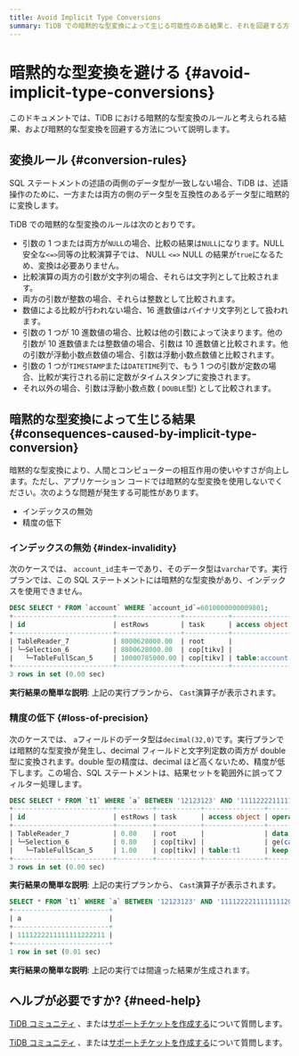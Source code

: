 ```yaml
---
title: Avoid Implicit Type Conversions
summary: TiDB での暗黙的な型変換によって生じる可能性のある結果と、それを回避する方法を紹介します。
---
```


# 暗黙的な型変換を避ける {#avoid-implicit-type-conversions}

このドキュメントでは、TiDB における暗黙的な型変換のルールと考えられる結果、および暗黙的な型変換を回避する方法について説明します。

## 変換ルール {#conversion-rules}

SQL ステートメントの述語の両側のデータ型が一致しない場合、TiDB は、述語操作のために、一方または両方の側のデータ型を互換性のあるデータ型に暗黙的に変換します。

TiDB での暗黙的な型変換のルールは次のとおりです。

-   引数の 1 つまたは両方が`NULL`の場合、比較の結果は`NULL`になります。NULL 安全な`<=>`同等の比較演算子では、 NULL `<=>` NULL の結果が`true`になるため、変換は必要ありません。
-   比較演算の両方の引数が文字列の場合、それらは文字列として比較されます。
-   両方の引数が整数の場合、それらは整数として比較されます。
-   数値による比較が行われない場合、16 進数値はバイナリ文字列として扱われます。
-   引数の 1 つが 10 進数値の場合、比較は他の引数によって決まります。他の引数が 10 進数値または整数値の場合、引数は 10 進数値と比較されます。他の引数が浮動小数点数値の場合、引数は浮動小数点数値と比較されます。
-   引数の 1 つが`TIMESTAMP`または`DATETIME`列で、もう 1 つの引数が定数の場合、比較が実行される前に定数がタイムスタンプに変換されます。
-   それ以外の場合、引数は浮動小数点数 ( `DOUBLE`型) として比較されます。

## 暗黙的な型変換によって生じる結果 {#consequences-caused-by-implicit-type-conversion}

暗黙的な型変換により、人間とコンピューターの相互作用の使いやすさが向上します。ただし、アプリケーション コードでは暗黙的な型変換を使用しないでください。次のような問題が発生する可能性があります。

-   インデックスの無効
-   精度の低下

### インデックスの無効 {#index-invalidity}

次のケースでは、 `account_id`主キーであり、そのデータ型は`varchar`です。実行プランでは、この SQL ステートメントには暗黙的な型変換があり、インデックスを使用できません。

```sql
DESC SELECT * FROM `account` WHERE `account_id`=6010000000009801;
+-------------------------+----------------+-----------+---------------+------------------------------------------------------------+
| id                      | estRows        | task      | access object | operator info                                              |
+-------------------------+----------------+-----------+---------------+------------------------------------------------------------+
| TableReader_7           | 8000628000.00  | root      |               | data:Selection_6                                           |
| └─Selection_6           | 8000628000.00  | cop[tikv] |               | eq(cast(findpt.account.account_id), 6.010000000009801e+15) |
|   └─TableFullScan_5     | 10000785000.00 | cop[tikv] | table:account | keep order:false                                           |
+-------------------------+----------------+-----------+---------------+------------------------------------------------------------+
3 rows in set (0.00 sec)
```

**実行結果の簡単な説明**: 上記の実行プランから、 `Cast`演算子が表示されます。

### 精度の低下 {#loss-of-precision}

次のケースでは、 `a`フィールドのデータ型は`decimal(32,0)`です。実行プランでは暗黙的な型変換が発生し、decimal フィールドと文字列定数の両方が double 型に変換されます。double 型の精度は、decimal ほど高くないため、精度が低下します。この場合、SQL ステートメントは、結果セットを範囲外に誤ってフィルター処理します。

```sql
DESC SELECT * FROM `t1` WHERE `a` BETWEEN '12123123' AND '1111222211111111200000';
+-------------------------+---------+-----------+---------------+-------------------------------------------------------------------------------------+
| id                      | estRows | task      | access object | operator info                                                                       |
+-------------------------+---------+-----------+---------------+-------------------------------------------------------------------------------------+
| TableReader_7           | 0.80    | root      |               | data:Selection_6                                                                    |
| └─Selection_6           | 0.80    | cop[tikv] |               | ge(cast(findpt.t1.a), 1.2123123e+07), le(cast(findpt.t1.a), 1.1112222111111112e+21) |
|   └─TableFullScan_5     | 1.00    | cop[tikv] | table:t1      | keep order:false, stats:pseudo                                                      |
+-------------------------+---------+-----------+---------------+-------------------------------------------------------------------------------------+
3 rows in set (0.00 sec)
```

**実行結果の簡単な説明**: 上記の実行プランから、 `Cast`演算子が表示されます。

```sql
SELECT * FROM `t1` WHERE `a` BETWEEN '12123123' AND '1111222211111111200000';
+------------------------+
| a                      |
+------------------------+
| 1111222211111111222211 |
+------------------------+
1 row in set (0.01 sec)

```

**実行結果の簡単な説明**: 上記の実行では間違った結果が生成されます。

## ヘルプが必要ですか? {#need-help}

<CustomContent platform="tidb">

[TiDB コミュニティ](https://ask.pingcap.com/) 、または[サポートチケットを作成する](/support.md)について質問します。

</CustomContent>

<CustomContent platform="tidb-cloud">

[TiDB コミュニティ](https://ask.pingcap.com/) 、または[サポートチケットを作成する](https://support.pingcap.com/)について質問します。

</CustomContent>

